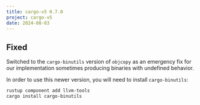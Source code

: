```yaml
---
title: cargo-v5 0.7.0
project: cargo-v5
date: 2024-08-03
---
```


## Fixed

Switched to the `cargo-binutils` version of `objcopy` as an emergency fix for our implementation sometimes producing binaries with undefined behavior.

In order to use this newer version, you will need to install `cargo-binutils`:

```sh
rustup component add llvm-tools
cargo install cargo-binutils
```